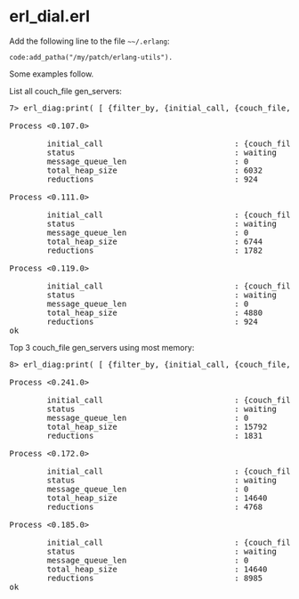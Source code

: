 # erl_dial.erl

Add the following line to the file `~~/.erlang`:

	code:add_patha("/my/patch/erlang-utils").

Some examples follow.

List all couch_file gen_servers:
<pre>
7> erl_diag:print( [ {filter_by, {initial_call, {couch_file, init, 1}}} ] ).

Process <0.107.0>

        initial_call                            : {couch_file,init,1}
        status                                  : waiting
        message_queue_len                       : 0
        total_heap_size                         : 6032
        reductions                              : 924

Process <0.111.0>

        initial_call                            : {couch_file,init,1}
        status                                  : waiting
        message_queue_len                       : 0
        total_heap_size                         : 6744
        reductions                              : 1782

Process <0.119.0>

        initial_call                            : {couch_file,init,1}
        status                                  : waiting
        message_queue_len                       : 0
        total_heap_size                         : 4880
        reductions                              : 924
ok
</pre>

Top 3 couch_file gen_servers using most memory:

<pre>
8> erl_diag:print( [ {filter_by, {initial_call, {couch_file, init, 1}}}, {limit, 3}, {sort_by, total_heap_size}, desc] ).

Process <0.241.0>

        initial_call                            : {couch_file,init,1}
        status                                  : waiting
        message_queue_len                       : 0
        total_heap_size                         : 15792
        reductions                              : 1831

Process <0.172.0>

        initial_call                            : {couch_file,init,1}
        status                                  : waiting
        message_queue_len                       : 0
        total_heap_size                         : 14640
        reductions                              : 4768

Process <0.185.0>

        initial_call                            : {couch_file,init,1}
        status                                  : waiting
        message_queue_len                       : 0
        total_heap_size                         : 14640
        reductions                              : 8985
ok
</pre>
